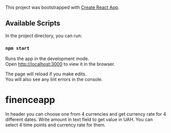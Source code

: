 This project was bootstrapped with [Create React App](https://github.com/facebook/create-react-app).

## Available Scripts

In the project directory, you can run:

### `npm start`

Runs the app in the development mode.<br />
Open [http://localhost:3000](http://localhost:3000) to view it in the browser.

The page will reload if you make edits.<br />
You will also see any lint errors in the console.

# finenceapp

In header you can choose one from 4 currencies and get currency rate for 4 different dates.
Write amount in text field to get value in UAH.
You can select 4 time points and currency rate for them.